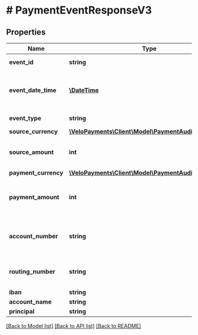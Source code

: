 # # PaymentEventResponseV3

## Properties

Name | Type | Description | Notes
------------ | ------------- | ------------- | -------------
**event_id** | **string** | The id of the event. |
**event_date_time** | [**\DateTime**](\DateTime.md) | The date/time at which the event occurred. |
**event_type** | **string** | The type of the event. |
**source_currency** | [**\VeloPayments\Client\Model\PaymentAuditCurrencyV3**](PaymentAuditCurrencyV3.md) |  | [optional]
**source_amount** | **int** | The source amount exposed by the event. | [optional]
**payment_currency** | [**\VeloPayments\Client\Model\PaymentAuditCurrencyV3**](PaymentAuditCurrencyV3.md) |  | [optional]
**payment_amount** | **int** | The destination amount exposed by the event. | [optional]
**account_number** | **string** | The account number attached to the event. | [optional]
**routing_number** | **string** | The routing number attached to the event. | [optional]
**iban** | **string** |  | [optional]
**account_name** | **string** |  | [optional]
**principal** | **string** |  | [optional]

[[Back to Model list]](../../README.md#models) [[Back to API list]](../../README.md#endpoints) [[Back to README]](../../README.md)
